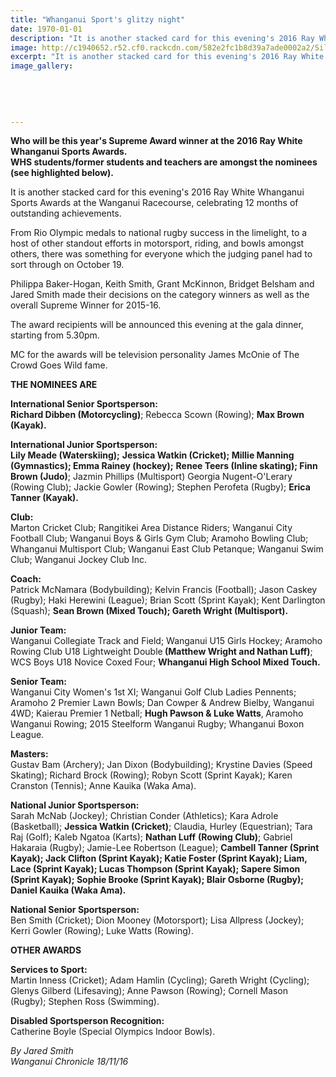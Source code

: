 ```yaml
---
title: "Whanganui Sport's glitzy night"
date: 1970-01-01
description: "It is another stacked card for this evening's 2016 Ray White Whanganui Sports Awards at the Wanganui Racecourse. WHS students/former students and teachers are amongst the nominees..."
image: http://c1940652.r52.cf0.rackcdn.com/582e2fc1b8d39a7ade0002a2/Silver-plate-of-award-chron-18-Nov-2016.jpg
excerpt: "It is another stacked card for this evening's 2016 Ray White Whanganui Sports Awards at the Wanganui Racecourse. WHS students/former students and teachers are amongst the nominees..."
image_gallery:
    
    
    
    
    
---
```


<p><strong>Who will be this year's Supreme Award winner at the 2016 Ray White Whanganui Sports Awards.<br />WHS students/former students and teachers are amongst the nominees (see highlighted below).&nbsp;</strong></p>
<p>It is another stacked card for this evening's 2016 Ray White Whanganui Sports Awards at the Wanganui Racecourse, celebrating 12 months of outstanding achievements.</p>
<p>From Rio Olympic medals to national rugby success in the limelight, to a host of other standout efforts in motorsport, riding, and bowls amongst others, there was something for everyone which the judging panel had to sort through on October 19.</p>
<p>Philippa Baker-Hogan, Keith Smith, Grant McKinnon, Bridget Belsham and Jared Smith made their decisions on the category winners as well as the overall Supreme Winner for 2015-16.</p>
<p>The award recipients will be announced this evening at the gala dinner, starting from 5.30pm.</p>
<p>MC for the awards will be television personality James McOnie of The Crowd Goes Wild fame.</p>
<p><strong>THE NOMINEES ARE</strong></p>
<p><strong>International Senior Sportsperson:</strong>&nbsp;<br /><strong>Richard Dibben (Motorcycling)</strong>; Rebecca Scown (Rowing); <strong>Max Brown (Kayak).</strong></p>
<p><strong>International Junior Sportsperson:</strong><em>&nbsp;<br /></em><strong>Lily Meade (Waterskiing);</strong> <strong>Jessica Watkin (Cricket); Millie Manning (Gymnastics); Emma Rainey (hockey);</strong> <strong>Renee Teers (Inline skating); Finn Brown (Judo)</strong>; Jazmin Phillips (Multisport) Georgia Nugent-O'Lerary (Rowing Club); Jackie Gowler (Rowing); Stephen Perofeta (Rugby); <strong>Erica Tanner (Kayak).</strong></p>
<p><strong>Club:</strong>&nbsp;<br />Marton Cricket Club; Rangitikei Area Distance Riders; Wanganui City Football Club; Wanganui Boys &amp; Girls Gym Club; Aramoho Bowling Club; Whanganui Multisport Club; Wanganui East Club Petanque; Wanganui Swim Club; Wanganui Jockey Club Inc.</p>
<p><strong>Coach:</strong>&nbsp;<br />Patrick McNamara (Bodybuilding); Kelvin Francis (Football); Jason Caskey (Rugby); Haki Herewini (League); Brian Scott (Sprint Kayak); Kent Darlington (Squash); <strong>Sean Brown (Mixed Touch); Gareth Wright (Multisport).</strong></p>
<p><strong>Junior Team:<br /></strong>Wanganui Collegiate Track and Field; Wanganui U15 Girls Hockey; Aramoho Rowing Club U18 Lightweight Double<strong> (<span>Matthew Wright and Nathan Luff)</span></strong>; WCS Boys U18 Novice Coxed Four; <strong>Whanganui High School Mixed Touch.</strong></p>
<p><strong>Senior Team:</strong>&nbsp;<br />Wanganui City Women's 1st XI; Wanganui Golf Club Ladies Pennents; Aramoho 2 Premier Lawn Bowls; Dan Cowper &amp; Andrew Bielby, Wanganui 4WD; Kaierau Premier 1 Netball; <strong>Hugh Pawson &amp; Luke Watts</strong>,<strong> </strong>Aramoho Wanganui Rowing; 2015 Steelform Wanganui Rugby; Whanganui Boxon League.</p>
<p><strong>Masters:</strong>&nbsp;<br />Gustav Bam (Archery); Jan Dixon (Bodybuilding); Krystine Davies (Speed Skating); Richard Brock (Rowing); Robyn Scott (Sprint Kayak); Karen Cranston (Tennis); Anne Kauika (Waka Ama).</p>
<p><strong>National Junior Sportsperson:</strong>&nbsp;<br />Sarah McNab (Jockey); Christian Conder (Athletics); Kara Adrole (Basketball); <strong>Jessica Watkin (Cricket)</strong>; Claudia, Hurley (Equestrian); Tara Raj (Golf); Kaleb Ngatoa (Karts); <strong>Nathan Luff</strong> <strong>(Rowing Club)</strong>; Gabriel Hakaraia (Rugby); Jamie-Lee Robertson (League); <strong>Cambell Tanner (Sprint Kayak); Jack Clifton (Sprint Kayak); Katie Foster (Sprint Kayak); Liam, Lace (Sprint Kayak); Lucas Thompson (Sprint Kayak); Sapere Simon (Sprint Kayak); Sophie Brooke (Sprint Kayak); Blair Osborne (Rugby); Daniel Kauika (Waka Ama).</strong></p>
<p><strong>National Senior Sportsperson:</strong>&nbsp;<br />Ben Smith (Cricket); Dion Mooney (Motorsport); Lisa Allpress (Jockey); Kerri Gowler (Rowing); Luke Watts (Rowing).</p>
<p><strong>OTHER AWARDS</strong></p>
<p><strong>Services to Sport:</strong>&nbsp;<br />Martin Inness (Cricket); Adam Hamlin (Cycling); Gareth Wright (Cycling); Glenys Gilberd (Lifesaving); Anne Pawson (Rowing); Cornell Mason (Rugby); Stephen Ross (Swimming).</p>
<p><strong>Disabled Sportsperson Recognition:</strong>&nbsp;<br />Catherine Boyle (Special Olympics Indoor Bowls).</p>
<div class="detailsLarge articleEmailLink">
<p class="writtenBy"><em>By Jared Smith<br />Wanganui Chronicle 18/11/16</em></p>
</div>

